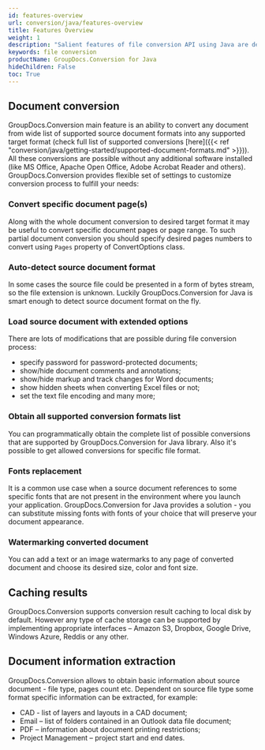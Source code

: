 ```yaml
---
id: features-overview
url: conversion/java/features-overview
title: Features Overview
weight: 1
description: "Salient features of file conversion API using Java are described in this article"
keywords: file conversion
productName: GroupDocs.Conversion for Java
hideChildren: False
toc: True
---
```

## Document conversion

GroupDocs.Conversion main feature is an ability to convert any document from wide list of supported source document formats into any supported target format (check full list of supported conversions [here]({{< ref "conversion/java/getting-started/supported-document-formats.md" >}})). All these conversions are possible without any additional software installed (like MS Office, Apache Open Office, Adobe Acrobat Reader and others).
GroupDocs.Conversion provides flexible set of settings to customize conversion process to fulfill your needs:

### Convert specific document page(s)

Along with the whole document conversion to desired target format it may be useful to convert specific document pages or page range. To such partial document conversion you should specify desired pages numbers to convert using `Pages` property of ConvertOptions class.

### Auto-detect source document format

In some cases the source file could be presented in a form of bytes stream, so the file extension is unknown.
Luckily GroupDocs.Conversion for Java is smart enough to detect source document format on the fly.

### Load source document with extended options

There are lots of modifications that are possible during file conversion process:

- specify password for password-protected documents;
- show/hide document comments and annotations;
- show/hide markup and track changes for Word documents;
- show hidden sheets when converting Excel files or not;
- set the text file encoding and many more;

### Obtain all supported conversion formats list

You can programmatically obtain the complete list of possible conversions that are supported by GroupDocs.Conversion for Java library.
Also it's possible to get allowed conversions for specific file format.

### Fonts replacement

It is a common use case when a source document references to some specific fonts that are not present in the environment where you launch your application. GroupDocs.Conversion for Java provides a solution - you can substitute missing fonts with fonts of your choice that will preserve your document appearance.

### Watermarking converted document

You can add a text or an image watermarks to any page of converted document and choose its desired size, color and font size.

## Caching results

GroupDocs.Conversion supports conversion result caching to local disk by default. However any type of cache storage can be supported by implementing appropriate interfaces – Amazon S3, Dropbox, Google Drive, Windows Azure, Reddis or any other.

## Document information extraction

GroupDocs.Conversion allows to obtain basic information about source document - file type, pages count etc. Dependent on source file type some format specific information can be extracted, for example:

- CAD - list of layers and layouts in a CAD document;
- Email – list of folders contained in an Outlook data file document;
- PDF – information about document printing restrictions;
- Project Management – project start and end dates.
